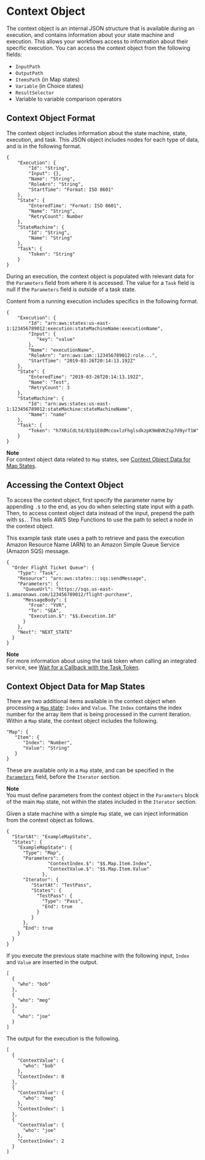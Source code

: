 # Context Object<a name="input-output-contextobject"></a>

The context object is an internal JSON structure that is available during an execution, and contains information about your state machine and execution\. This allows your workflows access to information about their specific execution\. You can access the context object from the following fields:
+ `InputPath`
+ `OutputPath`
+ `ItemsPath` \(in Map states\)
+ `Variable` \(in Choice states\)
+ `ResultSelector`
+ Variable to variable comparison operators

## Context Object Format<a name="contextobject-format"></a>

The context object includes information about the state machine, state, execution, and task\. This JSON object includes nodes for each type of data, and is in the following format\.

```
{
    "Execution": {
        "Id": "String",
        "Input": {},
        "Name": "String",
        "RoleArn": "String",
        "StartTime": "Format: ISO 8601"
    },
    "State": {
        "EnteredTime": "Format: ISO 8601",
        "Name": "String",
        "RetryCount": Number
    },
    "StateMachine": {
        "Id": "String",
        "Name": "String"
    },
    "Task": {
        "Token": "String"
    }
}
```

During an execution, the context object is populated with relevant data for the `Parameters` field from where it is accessed\. The value for a `Task` field is null if the `Parameters` field is outside of a task state\.

Content from a running execution includes specifics in the following format\. 

```
{
    "Execution": {
        "Id": "arn:aws:states:us-east-1:123456789012:execution:stateMachineName:executionName",
        "Input": {
           "key": "value"
        },
        "Name": "executionName",
        "RoleArn": "arn:aws:iam::123456789012:role...",
        "StartTime": "2019-03-26T20:14:13.192Z"
    },
    "State": {
        "EnteredTime": "2019-03-26T20:14:13.192Z",
        "Name": "Test",
        "RetryCount": 3
    },
    "StateMachine": {
        "Id": "arn:aws:states:us-east-1:123456789012:stateMachine:stateMachineName",
        "Name": "name"
    },
    "Task": {
        "Token": "h7XRiCdLtd/83p1E0dMccoxlzFhglsdkzpK9mBVKZsp7d9yrT1W"
    }
}
```

**Note**  
For context object data related to `Map` states, see [Context Object Data for Map States](#contextobject-map)\.

## Accessing the Context Object<a name="contextobject-access"></a>

To access the context object, first specify the parameter name by appending `.$` to the end, as you do when selecting state input with a path\. Then, to access context object data instead of the input, prepend the path with `$$.`\. This tells AWS Step Functions to use the path to select a node in the context object\. 

This example task state uses a path to retrieve and pass the execution Amazon Resource Name \(ARN\) to an Amazon Simple Queue Service \(Amazon SQS\) message\.

```
{
  "Order Flight Ticket Queue": {
    "Type": "Task",
    "Resource": "arn:aws:states:::sqs:sendMessage",
    "Parameters": {
      "QueueUrl": "https://sqs.us-east-1.amazonaws.com/123456789012/flight-purchase",
      "MessageBody": {
        "From": "YVR",
        "To": "SEA",
        "Execution.$": "$$.Execution.Id"
      }
    },
    "Next": "NEXT_STATE"
  }
}
```

**Note**  
For more information about using the task token when calling an integrated service, see [Wait for a Callback with the Task Token](connect-to-resource.md#connect-wait-token)\.

## Context Object Data for Map States<a name="contextobject-map"></a>

There are two additional items available in the context object when processing a [`Map` state](amazon-states-language-map-state.md): `Index` and `Value`\. The `Index` contains the index number for the array item that is being processed in the current iteration\. Within a `Map` state, the context object includes the following\.

```
"Map": {
   "Item": {
      "Index": "Number",
      "Value": "String"
   }
}
```

These are available only in a `Map` state, and can be specified in the [`Parameters`](input-output-inputpath-params.md#input-output-parameters) field, before the `Iterator` section\.

**Note**  
You must define parameters from the context object in the `Parameters` block of the main `Map` state, not within the states included in the `Iterator` section\.

Given a state machine with a simple `Map` state, we can inject information from the context object as follows\.

```
{
  "StartAt": "ExampleMapState",
  "States": {
    "ExampleMapState": {
      "Type": "Map",
      "Parameters": {
               "ContextIndex.$": "$$.Map.Item.Index",
               "ContextValue.$": "$$.Map.Item.Value"
             },
      "Iterator": {
         "StartAt": "TestPass",
         "States": {
           "TestPass": {
             "Type": "Pass",    
             "End": true
           }
         }
      },
      "End": true
    }
  }
}
```

If you execute the previous state machine with the following input, `Index` and `Value` are inserted in the output\.

```
[
  {
    "who": "bob"
  },
  {
    "who": "meg"
  },
  {
    "who": "joe"
  }
]
```

The output for the execution is the following\.

```
[
  {
    "ContextValue": {
      "who": "bob"
    },
    "ContextIndex": 0
  },
  {
    "ContextValue": {
      "who": "meg"
    },
    "ContextIndex": 1
  },
  {
    "ContextValue": {
      "who": "joe"
    },
    "ContextIndex": 2
  }
]
```
